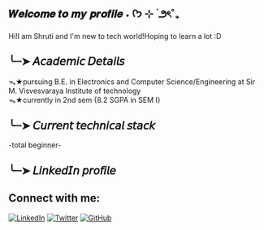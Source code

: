 ## 𝑾𝒆𝒍𝒄𝒐𝒎𝒆 𝒕𝒐 𝒎𝒚 𝒑𝒓𝒐𝒇𝒊𝒍𝒆 ˖ ᡣ𐭩 ⊹ ࣪  ౨ৎ˚₊
Hi!I am Shruti and I'm new to tech world!Hoping to learn a lot :D 
## ╰┈➤ 𝘈𝘤𝘢𝘥𝘦𝘮𝘪𝘤 𝘋𝘦𝘵𝘢𝘪𝘭𝘴 
ᯓ★pursuing B.E. in Electronics and  Computer Science/Engineering at Sir M. Visvesvaraya Institute of technology <br>
ᯓ★currently in 2nd sem {8.2 SGPA in SEM I}
## ╰┈➤ 𝘊𝘶𝘳𝘳𝘦𝘯𝘵 𝘵𝘦𝘤𝘩𝘯𝘪𝘤𝘢𝘭 𝘴𝘵𝘢𝘤𝘬 
-total beginner-
## ╰┈➤ 𝘓𝘪𝘯𝘬𝘦𝘥𝘐𝘯 𝘱𝘳𝘰𝘧𝘪𝘭𝘦 

## Connect with me:

[![LinkedIn](https://img.shields.io/badge/LinkedIn-blue?style=for-the-badge&logo=linkedin)](https://www.linkedin.com/in/shruti-saumya-417869336)
[![Twitter](https://img.shields.io/badge/Twitter-blue?style=for-the-badge&logo=twitter)](https://twitter.com/yourhandle)
[![GitHub](https://img.shields.io/badge/GitHub-black?style=for-the-badge&logo=github)](https://github.com/yourusername)